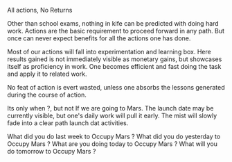 All actions, No Returns

Other than school exams, nothing in kife can be predicted with doing hard work. Actions are the basic requirement to proceed forward in any path. But once can never expect benefits for all the actions one has done.

Most of our actions will fall into experimentation and learning box. Here results gained is not immediately visible as monetary gains, but showcases itself as proficiency in work. One becomes efficient and fast doing the task and apply it to related work.

No feat of action is evert wasted, unless one absorbs the lessons generated during the course of action.

Its only when ?, but not If we are going to Mars. The launch date may be currently visible, but one's daily work will pull it early. The mist will slowly fade into a clear path launch dat activities.

What did you do last week to Occupy Mars ?
What did you do yesterday to Occupy Mars ?
What are you doing today to Occupy Mars ?
What will you do tomorrow to Occupy Mars ?
